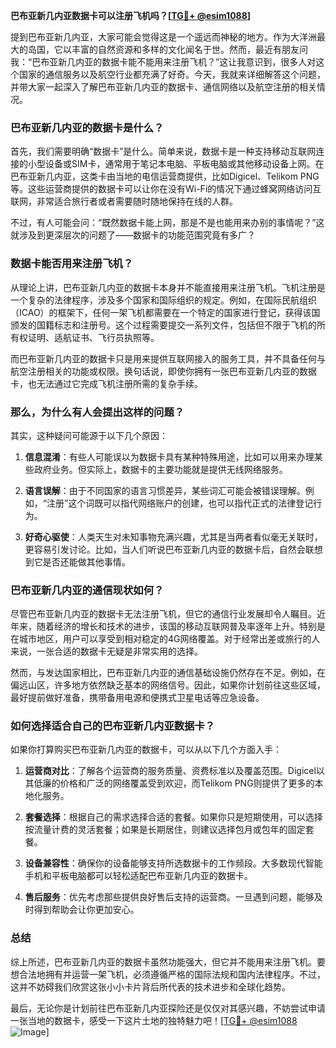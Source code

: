 **巴布亚新几内亚数据卡可以注册飞机吗？[[TG💪+ @esim1088](https://t.me/s/esim1088)]**

提到巴布亚新几内亚，大家可能会觉得这是一个遥远而神秘的地方。作为大洋洲最大的岛国，它以丰富的自然资源和多样的文化闻名于世。然而，最近有朋友问我：“巴布亚新几内亚的数据卡能不能用来注册飞机？”这让我意识到，很多人对这个国家的通信服务以及航空行业都充满了好奇。今天，我就来详细解答这个问题，并带大家一起深入了解巴布亚新几内亚的数据卡、通信网络以及航空注册的相关情况。

### 巴布亚新几内亚的数据卡是什么？

首先，我们需要明确“数据卡”是什么。简单来说，数据卡是一种支持移动互联网连接的小型设备或SIM卡，通常用于笔记本电脑、平板电脑或其他移动设备上网。在巴布亚新几内亚，这类卡由当地的电信运营商提供，比如Digicel、Telikom PNG等。这些运营商提供的数据卡可以让你在没有Wi-Fi的情况下通过蜂窝网络访问互联网，非常适合旅行者或者需要随时随地保持在线的人群。

不过，有人可能会问：“既然数据卡能上网，那是不是也能用来办别的事情呢？”这就涉及到更深层次的问题了——数据卡的功能范围究竟有多广？

### 数据卡能否用来注册飞机？

从理论上讲，巴布亚新几内亚的数据卡本身并不能直接用来注册飞机。飞机注册是一个复杂的法律程序，涉及多个国家和国际组织的规定。例如，在国际民航组织（ICAO）的框架下，任何一架飞机都需要在一个特定的国家进行登记，获得该国颁发的国籍标志和注册号。这个过程需要提交一系列文件，包括但不限于飞机的所有权证明、适航证书、飞行员执照等。

而巴布亚新几内亚的数据卡只是用来提供互联网接入的服务工具，并不具备任何与航空注册相关的功能或权限。换句话说，即使你拥有一张巴布亚新几内亚的数据卡，也无法通过它完成飞机注册所需的复杂手续。

### 那么，为什么有人会提出这样的问题？

其实，这种疑问可能源于以下几个原因：

1. **信息混淆**：有些人可能误以为数据卡具有某种特殊用途，比如可以用来办理某些政府业务。但实际上，数据卡的主要功能就是提供无线网络服务。
   
2. **语言误解**：由于不同国家的语言习惯差异，某些词汇可能会被错误理解。例如，“注册”这个词既可以指代网络账户的创建，也可以指代正式的法律登记行为。

3. **好奇心驱使**：人类天生对未知事物充满兴趣，尤其是当两者看似毫无关联时，更容易引发讨论。比如，当人们听说巴布亚新几内亚的数据卡后，自然会联想到它是否还能做其他事情。

### 巴布亚新几内亚的通信现状如何？

尽管巴布亚新几内亚的数据卡无法注册飞机，但它的通信行业发展却令人瞩目。近年来，随着经济的增长和技术的进步，该国的移动互联网普及率逐年上升。特别是在城市地区，用户可以享受到相对稳定的4G网络覆盖。对于经常出差或旅行的人来说，一张合适的数据卡无疑是非常实用的选择。

然而，与发达国家相比，巴布亚新几内亚的通信基础设施仍然存在不足。例如，在偏远山区，许多地方依然缺乏基本的网络信号。因此，如果你计划前往这些区域，最好提前做好准备，携带备用电源和便携式卫星电话等应急设备。

### 如何选择适合自己的巴布亚新几内亚数据卡？

如果你打算购买巴布亚新几内亚的数据卡，可以从以下几个方面入手：

1. **运营商对比**：了解各个运营商的服务质量、资费标准以及覆盖范围。Digicel以其低廉的价格和广泛的网络覆盖受到欢迎，而Telikom PNG则提供了更多的本地化服务。

2. **套餐选择**：根据自己的需求选择合适的套餐。如果你只是短期使用，可以选择按流量计费的灵活套餐；如果是长期居住，则建议选择包月或包年的固定套餐。

3. **设备兼容性**：确保你的设备能够支持所选数据卡的工作频段。大多数现代智能手机和平板电脑都可以轻松适配巴布亚新几内亚的数据卡。

4. **售后服务**：优先考虑那些提供良好售后支持的运营商。一旦遇到问题，能够及时得到帮助会让你更加安心。

### 总结

综上所述，巴布亚新几内亚的数据卡虽然功能强大，但它并不能用来注册飞机。要想合法地拥有并运营一架飞机，必须遵循严格的国际法规和国内法律程序。不过，这并不妨碍我们欣赏这张小小卡片背后所代表的技术进步和全球化趋势。

最后，无论你是计划前往巴布亚新几内亚探险还是仅仅对其感兴趣，不妨尝试申请一张当地的数据卡，感受一下这片土地的独特魅力吧！[[TG💪+ @esim1088](https://t.me/s/esim1088) ![Image](https://i.postimg.cc/4NQfJmqS/Snipaste-2025-05-13-00-14-12.png)]